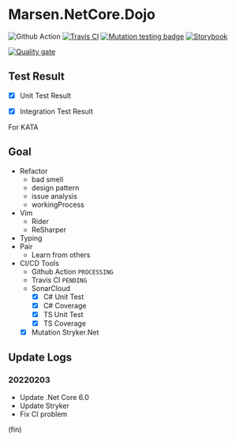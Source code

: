 # Marsen.NetCore.Dojo

![Github Action](https://github.com/marsen/Marsen.NetCore.Dojo/workflows/.NET%20Core/badge.svg)
[![Travis CI](https://travis-ci.com/marsen/Marsen.NetCore.Dojo.svg?branch=master)](https://travis-ci.com/marsen/Marsen.NetCore.Dojo) [![Mutation testing badge](https://img.shields.io/endpoint?style=flat&url=https%3A%2F%2Fbadge-api.stryker-mutator.io%2Fgithub.com%2Fmarsen%2FMarsen.NetCore.Dojo%2Fmaster)](https://dashboard.stryker-mutator.io/reports/github.com/marsen/Marsen.NetCore.Dojo/master)
[![Storybook](https://cdn.jsdelivr.net/gh/storybookjs/brand@master/badge/badge-storybook.svg)](https://www.chromatic.com/builds?appId=5fc5f5bbdbd8490021a5d394)

[![Quality gate](https://sonarcloud.io/api/project_badges/quality_gate?project=marsen_Marsen.NetCore.Dojo)](https://sonarcloud.io/dashboard?id=marsen_Marsen.NetCore.Dojo)

## Test Result

- [x] Unit Test Result

- [x] Integration Test Result

For KATA

## Goal

- Refactor
  - bad smell
  - design pattern
  - issue analysis
  - workingProcess
- Vim
  - Rider
  - ReSharper
- Typing
- Pair
  - Learn from others
- CI/CD Tools
  - Github Action `PROCESSING`
  - Travis CI `PENDING`
  - SonarCloud
    - [x] C# Unit Test
    - [x] C# Coverage
    - [x] TS Unit Test
    - [x] TS Coverage
  - [x] Mutation Stryker.Net

## Update Logs

### 20220203

- Update .Net Core 6.0
- Update Stryker
- Fix CI problem

(fin)
